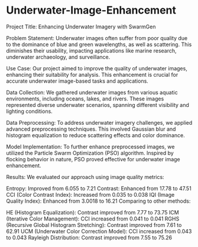 # Underwater-Image-Enhancement
Project Title: Enhancing Underwater Imagery with SwarmGen

Problem Statement:
Underwater images often suffer from poor quality due to the dominance of blue and green wavelengths, as well as scattering. This diminishes their usability, impacting applications like marine research, underwater archaeology, and surveillance.

Use Case:
Our project aimed to improve the quality of underwater images, enhancing their suitability for analysis. This enhancement is crucial for accurate underwater image-based tasks and applications.

Data Collection:
We gathered underwater images from various aquatic environments, including oceans, lakes, and rivers. These images represented diverse underwater scenarios, spanning different visibility and lighting conditions.

Data Preprocessing:
To address underwater imagery challenges, we applied advanced preprocessing techniques. This involved Gaussian blur and histogram equalization to reduce scattering effects and color dominance.

Model Implementation:
To further enhance preprocessed images, we utilized the Particle Swarm Optimization (PSO) algorithm. Inspired by flocking behavior in nature, PSO proved effective for underwater image enhancement.

Results:
We evaluated our approach using image quality metrics:

Entropy: Improved from 6.055 to 7.21
Contrast: Enhanced from 17.78 to 47.51
CCI (Color Contrast Index): Increased from 0.035 to 0.038
IQI (Image Quality Index): Enhanced from 3.0018 to 16.21
Comparing to other methods:

HE (Histogram Equalization): Contrast improved from 7.77 to 73.75
ICM (Iterative Color Management): CCI increased from 0.041 to 0.041
RGHS (Recursive Global Histogram Stretching): Contrast improved from 7.61 to 62.91
UCM (Underwater Color Correction Model): CCI increased from 0.043 to 0.043
Rayleigh Distribution: Contrast improved from 7.55 to 75.26
